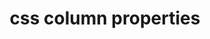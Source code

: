 ---
title: "css column properties"
description: "Support for the `columns` shorthand and longhand properties."
category: css
keywords: columns, column-count, column-fill, column-gap, column-rule, column-rule-color, column-rule-style, column-rule-width, column-span, column-width
last_test_date: "2022-08-02"
test_url: "/tests/css-column-layout.html"
test_results_url: "https://testi.at/proj/E87UgpgtlXxt6Rsx4Ec1pcxm"
stats: {
    apple-mail: {
        macos: {
            "15":"y"
        },
        ios: {
            "15":"y"
        }
    },
    gmail: {
        desktop-webmail: {
            "2022-08":"y"
        },
        ios: {
            "2022-08":"y"
        },
        android: {
            "2022-08":"y"
        },
        mobile-webmail: {
            "2022-08":"y"
        }
    },
    orange: {
        desktop-webmail: {
            "2022-08":"u"
        },
        ios: {
            "2022-08":"u"
        },
        android: {
            "2022-08":"u"
        }
    },
    outlook: {
        windows: {
            "2013":"n",
            "2016":"n",
            "2019":"n",
            "2021":"n"
        },
        windows-mail: {
            "2022-08":"n"
        },
        macos: {
            "2022-08":"y"
        },
        outlook-com: {
            "2022-08":"y"
        },
        ios: {
            "2022-08":"y"
        },
        android: {
            "2022-08":"y"
        }
    },
    samsung-email: {
        android: {
            "2022-08":"y"
        }
    },
    sfr: {
        desktop-webmail: {
            "2022-08":"u"
        },
        ios: {
            "2022-08":"u"
        },
        android: {
            "2022-08":"u"
        }
    },
    thunderbird: {
        macos: {
            "78.14":"u"
        }
    },
    aol: {
        desktop-webmail: {
            "2022-08":"n"
        },
        ios: {
            "2022-08":"n"
        },
        android: {
            "2022-08":"n"
        }
    },
    yahoo: {
        desktop-webmail: {
            "2022-08":"n"
        },
        ios: {
            "2022-08":"n"
        },
        android: {
            "2022-08":"n"
        }
    },
    protonmail: {
        desktop-webmail: {
            "2022-08":"u"
        },
        ios: {
            "2022-08":"u"
        },
        android: {
            "2022-08":"u"
        }
    },
    hey: {
        desktop-webmail: {
            "2022-08":"u"
        }
    },
    mail-ru: {
        desktop-webmail: {
            "2022-08":"y"
        }
    },
    fastmail: {
        desktop-webmail: {
            "2022-08": "u"
        }
    },
    laposte: {
        desktop-webmail: {
            "2022-08": "u"
        }
    }
}
links: {
    "MDN: columns":"https://developer.mozilla.org/en-US/docs/Web/CSS/columns",
    "MDN: column-fill":"https://developer.mozilla.org/en-US/docs/Web/CSS/column-fill",
    "MDN: column-rule":"https://developer.mozilla.org/en-US/docs/Web/CSS/column-rule",
    "MDN: column-gap":"https://developer.mozilla.org/en-US/docs/Web/CSS/column-gap",
    "MDN: column-span":"https://developer.mozilla.org/en-US/docs/Web/CSS/column-span"
}
---